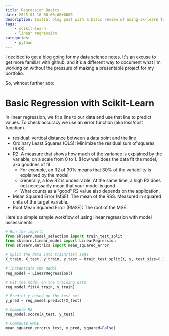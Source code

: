 ```yaml
---
title: Regression Basics
date: 2025-01-16 00:00:00+0000
description: Initial blog post with a basic review of using sk-learn for regression
tags: 
    - scikit-learn
    - linear regression
categories:
    - python
---
```


I decided to get a blog going for my data science notes. It's an excuse to get more familiar with github, and it's a different way to document what I'm working on without the pressure of making a presentable project for my portfolio. 

So, without further ado: 

# Basic Regression with Scikit-Learn

In linear regression, we fit a line to our data and use that line to predict values. To check accuracy we use an error function (aka loss/cost function). 
* residual: vertical distance between a data point and the line
* Ordinary Least Squares (OLS): Minimize the residual sum of squares (RSS). 
* R2: A measure that shows how much of the variance is explained by the variable, on a scale from 0 to 1. (How well does the data fit the model, aka goodnes of fit. 
    * For example, an R2 of 30% means that 30% of the variability is explained by the model. 
    * Generally, a low R2 is undesirable. At the same time, a high R2 does not necessarily mean that your model is good.
    * What counts as a "good" R2 value also depends on the application. 
* Mean Squared Error (MSE): The mean of the RSS. Measured in squared units of the target variable. 
* Root Mean Squared Error (RMSE): The root of the MSE. 


Here's a simple sample workflow of using linear regression with model assessments:

```python
# Run the imports
from sklearn.model_selection import train_test_split
from sklearn.linear_model import LinearRegression
from sklearn.metrics import mean_squared_error

# Split the data into train/test sets
X_train, X_test, y_train, y_test = train_test_split(X, y, test_size=0.3, random_state=99)

# Instantiate the model
reg_model = LinearRegression()

# Fit the model on the training data
reg_model.fit(X_train, y_train)

# Predict y based on the test set
y_pred = reg_model.predict(X_test)

# Compute R2
reg_model.score(X_test, y_test)

# Commpute RMSE
mean_squared_error(y_test, y_pred, squared=False)

```